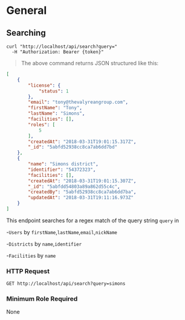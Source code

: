 # General

## Searching

```shell
curl "http://localhost/api/search?query="
  -H "Authorization: Bearer {token}"
```

> The above command returns JSON structured like this:

```json
[
    {
        "license": {
            "status": 1
        },
        "email": "tony@thevalyreangroup.com",
        "firstName": "Tony",
        "lastName": "Simons",
        "facilities": [],
        "roles": [
            5
        ],
        "createdAt": "2018-03-31T19:01:15.317Z",
        "_id": "5abfd52938cc8ca7ab6dd7bd"
    },
    {
        "name": "Simons district",
        "identifier": "54372323",
        "facilities": [],
        "createdAt": "2018-03-31T19:01:15.307Z",
        "_id": "5abfdd54803a89a862d55c4c",
        "createdBy": "5abfd52938cc8ca7ab6dd7ba",
        "updatedAt": "2018-03-31T19:11:16.973Z"
    }
]
```

This endpoint searches for a regex match of the query string `query` in

-`Users` by `firstName`,`lastName`,`email`,`nickName`  

-`Districts` by `name`,`identifier`  

-`Facilities` by `name`  


### HTTP Request

`GET http://localhost/api/search?query=simons`

### Minimum Role Required

None
